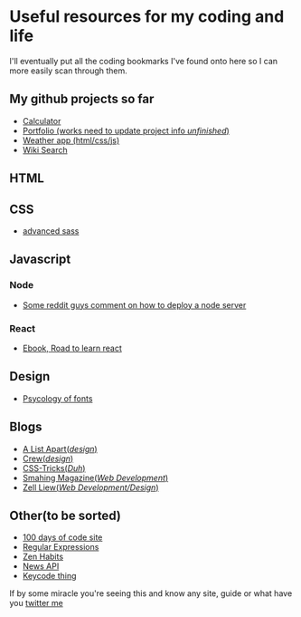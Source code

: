 # Useful resources for my coding and life
I'll eventually put all the coding bookmarks I've found onto here so I can more easily scan through them.

## My github projects so far
* [Calculator](https://westleyc30.github.io/calculator/)
* [Portfolio (works need to update project info *unfinished*)](https://westleyc30.github.io/portfolio/)
* [Weather app (html/css/js)](https://westleyc30.github.io/local_weather/)
* [Wiki Search](https://westleyc30.github.io/wiki-viewer/)

## HTML

## CSS
* [advanced sass](https://gist.github.com/jareware/4738651)

## Javascript
### Node
* [Some reddit guys comment on how to deploy a node server](https://www.reddit.com/r/webdev/comments/6nd7oj/how_do_i_upload_my_nodejs_project_to_digitalocean/)
### React
* [Ebook, Road to learn react](https://www.robinwieruch.de/the-road-to-learn-react/)

## Design
* [Psycology of fonts](https://crew.co/blog/the-psychology-of-fonts/)

## Blogs
* [A List Apart(*design*)](https://alistapart.com/)
* [Crew(*design*)](https://crew.co/blog/)
* [CSS-Tricks(*Duh*)](https://css-tricks.com/)
* [Smahing Magazine(*Web Development*)](https://www.smashingmagazine.com/)
* [Zell Liew(*Web Development/Design*)](https://zellwk.com/blog/)


## Other(to be sorted)
* [100 days of code site](http://100daysofcode.com/index.html)
* [Regular Expressions](https://qntm.org/files/re/re.html)
* [Zen Habits](https://zenhabits.net/)
* [News API](https://newsapi.org)
* [Keycode thing](keycode.info)

 If by some miracle you're seeing this and know any site, guide or what have you [twitter me](https://twitter.com/hideshis)